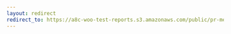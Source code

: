 ```yaml
---
layout: redirect
redirect_to: https://a8c-woo-test-reports.s3.amazonaws.com/public/pr-merge/40876/e2e/index.html
---
```

